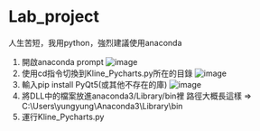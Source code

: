 # Lab_project

人生苦短，我用python，強烈建議使用anaconda
1. 開啟anaconda prompt
![image](https://github.com/yhzbambu/Lab_project/blob/windows/1.PNG)
2. 使用cd指令切換到Kline_Pycharts.py所在的目錄
![image](https://github.com/yhzbambu/Lab_project/blob/windows/2.PNG)
3. 輸入pip install PyQt5(或其他不存在的庫)
![image](https://github.com/yhzbambu/Lab_project/blob/windows/3.PNG)
4. 將DLL中的檔案放進anaconda3/Library/bin裡
路徑大概長這樣 => C:\Users\yungyung\Anaconda3\Library\bin
5. 運行Kline_Pycharts.py
